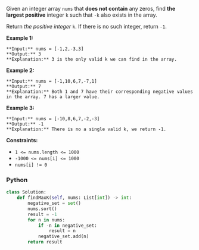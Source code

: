 Given an integer array  `nums`  that  **does not contain**  any zeros, find  **the largest positive**  integer  `k`
such that  `-k`  also exists in the array.

Return  _the positive integer_ `k`. If there is no such integer, return  `-1`.

**Example 1:**

```
**Input:** nums = [-1,2,-3,3]
**Output:** 3
**Explanation:** 3 is the only valid k we can find in the array.
```

**Example 2:**

```
**Input:** nums = [-1,10,6,7,-7,1]
**Output:** 7
**Explanation:** Both 1 and 7 have their corresponding negative values in the array. 7 has a larger value.
```

**Example 3:**

```
**Input:** nums = [-10,8,6,7,-2,-3]
**Output:** -1
**Explanation:** There is no a single valid k, we return -1.
```

**Constraints:**

- `1 <= nums.length <= 1000`
- `-1000 <= nums[i] <= 1000`
- `nums[i] != 0`

### Python

```python
class Solution:
    def findMaxK(self, nums: List[int]) -> int:
        negative_set = set()
        nums.sort()
        result = -1
        for n in nums:
            if -n in negative_set:
                result = n
            negative_set.add(n)
        return result
```